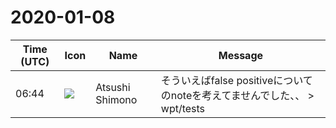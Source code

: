 # 2020-01-08

|Time (UTC)|Icon|Name|Message|
|---|---|---|---|
|06:44|![](https://secure.gravatar.com/avatar/3f82b853a23d9a6d1ce612d83f3a3a54.jpg?s=72&d=https%3A%2F%2Fa.slack-edge.com%2Fdf10d%2Fimg%2Favatars%2Fava_0008-72.png)|Atsushi Shimono|そういえばfalse positiveについてのnoteを考えてませんでした、、 &gt; wpt/tests|
